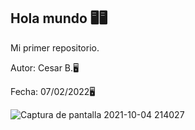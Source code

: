 ## Hola  mundo 🖥️🖥️
Mi primer repositorio.

Autor: Cesar B.🖥️

Fecha: 07/02/2022🖥️


![Captura de pantalla 2021-10-04 214027](https://user-images.githubusercontent.com/87148409/152911354-cfc9705c-325c-491d-8c7f-e3c01a7b0269.png)
